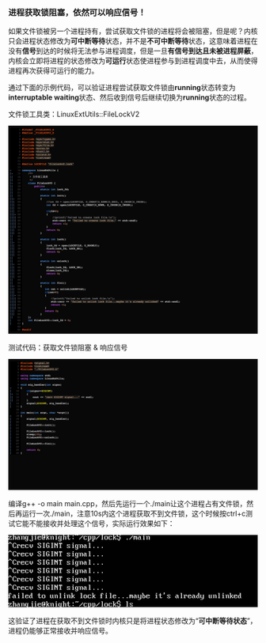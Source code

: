 ### 进程获取锁阻塞，依然可以响应信号！

如果文件锁被另一个进程持有，尝试获取文件锁的进程将会被阻塞，但是呢？内核只会进程状态修改为**可中断等待**状态，并不是**不可中断等待**状态，这意味着进程在没有**信号**到达的时候将无法参与进程调度，但是一旦**有信号到达且未被进程屏蔽**，内核会立即将进程的状态修改为**可运行**状态使进程参与到进程调度中去，从而使得进程再次获得可运行的能力。

通过下面的示例代码，可以验证进程尝试获取文件锁由**running**状态转变为**interruptable waiting**状态、然后收到信号后继续切换为**running**状态的过程。

文件锁工具类：LinuxExtUtils::FileLockV2

![](media/15092931742984.jpg)

测试代码：获取文件锁阻塞 & 响应信号

![](media/15092932661008.jpg)

编译g++ -o main main.cpp，然后先运行一个./main让这个进程占有文件锁，然后再运行一次./main，注意10s内这个进程获取不到文件锁，这个时候按ctrl+c测试它能不能接收并处理这个信号，实际运行效果如下：

![](media/15092932805779.jpg)

这验证了进程在获取不到文件锁时内核只是将进程状态修改为“**可中断等待状态**”，进程仍能够正常接收并响应信号。

